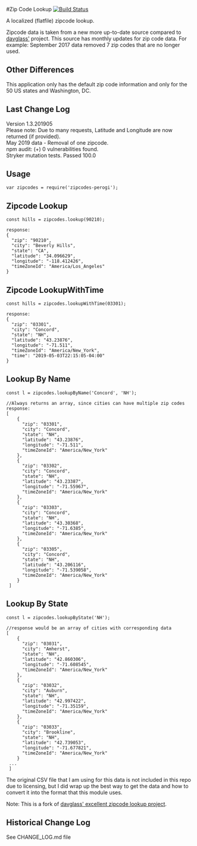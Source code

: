#Zip Code Lookup
[![Build Status](https://travis-ci.org/perogi/zipcodes-perogi.svg?branch=master)](https://travis-ci.org/perogi/zipcodes-perogi)

A localized (flatfile) zipcode lookup.

Zipcode data is taken from a new more up-to-date source compared to [davglass'](https://github.com/davglass/zipcodes) project. 
This source has monthly updates for zip code data. For example: September 2017 data removed 7 zip codes that are no longer used.

## Other Differences
This application only has the default zip code information and only for the 50 US states and Washington, DC.  

## Last Change Log
Version 1.3.201905  
Please note: Due to many requests, Latitude and Longitude are now returned (if provided).  
May 2019 data - Removal of one zipcode.  
npm audit: (+) 0 vulnerabilities found.  
Stryker mutation tests.  Passed 100.0  

## Usage
    var zipcodes = require('zipcodes-perogi');

## Zipcode Lookup
    const hills = zipcodes.lookup(90210);  
      
    response:
    {
      "zip": "90210",
      "city": "Beverly Hills",
      "state": "CA",
      "latitude": "34.096629",
      "longitude": "-118.412426",
      "timeZoneId": "America/Los_Angeles"
    }

## Zipcode LookupWithTime
    const hills = zipcodes.lookupWithTime(03301);  
      
    response:
    {
      "zip": "03301",
      "city": "Concord",
      "state": "NH",
      "latitude": "43.23876",
      "longitude": "-71.511",
      "timeZoneId": "America/New_York",
      "time": "2019-05-03T22:15:05-04:00"
    }

## Lookup By Name
    const l = zipcodes.lookupByName('Concord', 'NH');  
      
    //Always returns an array, since cities can have multiple zip codes
    response: 
    [ 
        {
          "zip": "03301",
          "city": "Concord",
          "state": "NH",
          "latitude": "43.23876",
          "longitude": "-71.511",
          "timeZoneId": "America/New_York"
        },
        {
          "zip": "03302",
          "city": "Concord",
          "state": "NH",
          "latitude": "43.23387",
          "longitude": "-71.55967",
          "timeZoneId": "America/New_York"
        },
        {
          "zip": "03303",
          "city": "Concord",
          "state": "NH",
          "latitude": "43.30368",
          "longitude": "-71.6385",
          "timeZoneId": "America/New_York"
        },
        {
          "zip": "03305",
          "city": "Concord",
          "state": "NH",
          "latitude": "43.206116",
          "longitude": "-71.539058",
          "timeZoneId": "America/New_York"
        }
     ]
     
## Lookup By State
    const l = zipcodes.lookupByState('NH');
      
    //response would be an array of cities with corresponding data
    [ 
        {
          "zip": "03031",
          "city": "Amherst",
          "state": "NH",
          "latitude": "42.860306",
          "longitude": "-71.608545",
          "timeZoneId": "America/New_York"
        },
        {
          "zip": "03032",
          "city": "Auburn",
          "state": "NH",
          "latitude": "42.997422",
          "longitude": "-71.35159",
          "timeZoneId": "America/New_York"
        },
        {
          "zip": "03033",
          "city": "Brookline",
          "state": "NH",
          "latitude": "42.739053",
          "longitude": "-71.677821",
          "timeZoneId": "America/New_York"
        }
     ...
     ]


The original CSV file that I am using for this data is not included in this repo due to licensing, but I did wrap up
the best way to get the data and how to convert it into the format that this module uses.

Note: This is a fork of [davglass' excellent zipcode lookup project](https://github.com/davglass/zipcodes).

## Historical Change Log
See CHANGE_LOG.md file